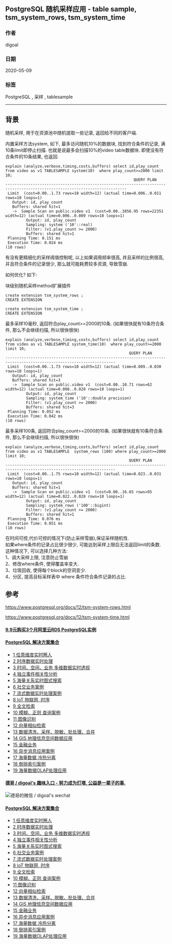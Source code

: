 ## PostgreSQL 随机采样应用 - table sample, tsm_system_rows, tsm_system_time  
  
### 作者  
digoal  
  
### 日期  
2020-05-09  
  
### 标签  
PostgreSQL , 采样 , tablesample 
  
----  
  
## 背景  
随机采样, 用于在资源池中随机提取一些记录, 返回给不同的客户端.   
  
内置采样方法system, 如下, 最多访问随机10%的数据块, 找到符合条件的记录, 满10条limit即停止扫描. 也就是说最多会扫描10%的video table数据块. 即使没有符合条件的10条结果, 也返回.   
  
```  
explain (analyze,verbose,timing,costs,buffers) select id,play_count from video as v1 TABLESAMPLE system(10)  where play_count>=2000 limit 10;  
                                                        QUERY PLAN                                                           
---------------------------------------------------------------------------------------------------------------------------  
 Limit  (cost=0.00..1.73 rows=10 width=12) (actual time=0.006..0.011 rows=10 loops=1)  
   Output: id, play_count  
   Buffers: shared hit=1  
   ->  Sample Scan on public.video v1  (cost=0.00..3856.95 rows=22351 width=12) (actual time=0.006..0.009 rows=10 loops=1)  
         Output: id, play_count  
         Sampling: system ('10'::real)  
         Filter: (v1.play_count >= 2000)  
         Buffers: shared hit=1  
 Planning Time: 0.151 ms  
 Execution Time: 0.024 ms  
(10 rows)  
```  
  
有没有更精细化的采样阈值控制呢, 以上如果调用频率很高, 并且采样的比例很高, 并且符合条件的记录很少, 那么就可能耗费较多资源, 导致雪崩.  
  
如何优化? 如下:   
  
块级别随机采样method扩展插件  
  
```  
create extension tsm_system_rows ;  
CREATE EXTENSION  
  
create extension tsm_system_time ;  
CREATE EXTENSION  
```  
  
最多采样10毫秒, 返回符合play_count>=2000的10条. (如果很快就有10条符合条件, 那么不会继续扫描, 所以很快很快)  
  
```  
explain (analyze,verbose,timing,costs,buffers) select id,play_count from video as v1 TABLESAMPLE system_time(10)  where play_count>=2000 limit 10;  
                                                      QUERY PLAN                                                        
----------------------------------------------------------------------------------------------------------------------  
 Limit  (cost=0.00..1.73 rows=10 width=12) (actual time=0.009..0.030 rows=10 loops=1)  
   Output: id, play_count  
   Buffers: shared hit=3  
   ->  Sample Scan on public.video v1  (cost=0.00..10.71 rows=62 width=12) (actual time=0.008..0.028 rows=10 loops=1)  
         Output: id, play_count  
         Sampling: system_time ('10'::double precision)  
         Filter: (v1.play_count >= 2000)  
         Buffers: shared hit=3  
 Planning Time: 0.052 ms  
 Execution Time: 0.042 ms  
(10 rows)  
```  
  
最多采样100条, 返回符合play_count>=2000的10条. (如果很快就有10条符合条件, 那么不会继续扫描, 所以很快很快)  
  
```  
explain (analyze,verbose,timing,costs,buffers) select id,play_count from video as v1 TABLESAMPLE  system_rows (100) where play_count>=2000 limit 10;  
                                                      QUERY PLAN                                                        
----------------------------------------------------------------------------------------------------------------------  
 Limit  (cost=0.00..1.75 rows=10 width=12) (actual time=0.023..0.031 rows=10 loops=1)  
   Output: id, play_count  
   Buffers: shared hit=1  
   ->  Sample Scan on public.video v1  (cost=0.00..16.65 rows=95 width=12) (actual time=0.022..0.028 rows=10 loops=1)  
         Output: id, play_count  
         Sampling: system_rows ('100'::bigint)  
         Filter: (v1.play_count >= 2000)  
         Buffers: shared hit=1  
 Planning Time: 0.076 ms  
 Execution Time: 0.051 ms  
(10 rows)  
```  
  
在时间可控,代价可控的情况下(防止采样雪崩),保证采样随机性.   
如果where条件的记录占比很少很少, 可能达到采样上限后无法返回limit的条数. 这种情况下, 可以选择几种方法:  
1、调大采样上限, 注意防止雪崩  
2、修改where条件, 使得覆盖率变大.  
3、垃圾回收, 使得每个block的空洞变少.  
4、分区, 提高目标采样表中 where 条件符合条件记录的占比.   
  
## 参考  
  
https://www.postgresql.org/docs/12/tsm-system-rows.html  
  
https://www.postgresql.org/docs/12/tsm-system-time.html  
  
  
  
  
  
  
  
  
  
  
  
  
  
  
  
  
  
  
  
  
  
  
  
  
  
  
#### [9.9元购买3个月阿里云RDS PostgreSQL实例](https://www.aliyun.com/database/postgresqlactivity "57258f76c37864c6e6d23383d05714ea")
  
  
#### [PostgreSQL 解决方案集合](https://yq.aliyun.com/topic/118 "40cff096e9ed7122c512b35d8561d9c8")
- [1 任意维度实时圈人](https://yq.aliyun.com/topic/118 "40cff096e9ed7122c512b35d8561d9c8")
- [2 时序数据实时处理](https://yq.aliyun.com/topic/118 "40cff096e9ed7122c512b35d8561d9c8")
- [3 时间、空间、业务 多维数据实时透视](https://yq.aliyun.com/topic/118 "40cff096e9ed7122c512b35d8561d9c8")
- [4 独立事件相关性分析](https://yq.aliyun.com/topic/118 "40cff096e9ed7122c512b35d8561d9c8")
- [5 海量关系实时图式搜索](https://yq.aliyun.com/topic/118 "40cff096e9ed7122c512b35d8561d9c8")
- [6 社交业务案例](https://yq.aliyun.com/topic/118 "40cff096e9ed7122c512b35d8561d9c8")
- [7 流式数据实时处理案例](https://yq.aliyun.com/topic/118 "40cff096e9ed7122c512b35d8561d9c8")
- [8 IoT 物联网, 时序](https://yq.aliyun.com/topic/118 "40cff096e9ed7122c512b35d8561d9c8")
- [9 全文检索](https://yq.aliyun.com/topic/118 "40cff096e9ed7122c512b35d8561d9c8")
- [10 模糊、正则 查询案例](https://yq.aliyun.com/topic/118 "40cff096e9ed7122c512b35d8561d9c8")
- [11 图像识别](https://yq.aliyun.com/topic/118 "40cff096e9ed7122c512b35d8561d9c8")
- [12 向量相似检索](https://yq.aliyun.com/topic/118 "40cff096e9ed7122c512b35d8561d9c8")
- [13 数据清洗、采样、脱敏、批处理、合并](https://yq.aliyun.com/topic/118 "40cff096e9ed7122c512b35d8561d9c8")
- [14 GIS 地理信息空间数据应用](https://yq.aliyun.com/topic/118 "40cff096e9ed7122c512b35d8561d9c8")
- [15 金融业务](https://yq.aliyun.com/topic/118 "40cff096e9ed7122c512b35d8561d9c8")
- [16 异步消息应用案例](https://yq.aliyun.com/topic/118 "40cff096e9ed7122c512b35d8561d9c8")
- [17 海量数据 冷热分离](https://yq.aliyun.com/topic/118 "40cff096e9ed7122c512b35d8561d9c8")
- [18 倒排索引案例](https://yq.aliyun.com/topic/118 "40cff096e9ed7122c512b35d8561d9c8")
- [19 海量数据OLAP处理应用](https://yq.aliyun.com/topic/118 "40cff096e9ed7122c512b35d8561d9c8")
  
  
#### [德哥 / digoal's 趣味入口 - 努力成为灯塔, 公益是一辈子的事.](https://github.com/digoal/blog/blob/master/README.md "22709685feb7cab07d30f30387f0a9ae")
  
  
![德哥的微信 / digoal's wechat](../pic/digoal_weixin.jpg "f7ad92eeba24523fd47a6e1a0e691b59")
  
  
#### [PostgreSQL 解决方案集合](https://yq.aliyun.com/topic/118 "40cff096e9ed7122c512b35d8561d9c8")
- [1 任意维度实时圈人](https://yq.aliyun.com/topic/118 "40cff096e9ed7122c512b35d8561d9c8")
- [2 时序数据实时处理](https://yq.aliyun.com/topic/118 "40cff096e9ed7122c512b35d8561d9c8")
- [3 时间、空间、业务 多维数据实时透视](https://yq.aliyun.com/topic/118 "40cff096e9ed7122c512b35d8561d9c8")
- [4 独立事件相关性分析](https://yq.aliyun.com/topic/118 "40cff096e9ed7122c512b35d8561d9c8")
- [5 海量关系实时图式搜索](https://yq.aliyun.com/topic/118 "40cff096e9ed7122c512b35d8561d9c8")
- [6 社交业务案例](https://yq.aliyun.com/topic/118 "40cff096e9ed7122c512b35d8561d9c8")
- [7 流式数据实时处理案例](https://yq.aliyun.com/topic/118 "40cff096e9ed7122c512b35d8561d9c8")
- [8 IoT 物联网, 时序](https://yq.aliyun.com/topic/118 "40cff096e9ed7122c512b35d8561d9c8")
- [9 全文检索](https://yq.aliyun.com/topic/118 "40cff096e9ed7122c512b35d8561d9c8")
- [10 模糊、正则 查询案例](https://yq.aliyun.com/topic/118 "40cff096e9ed7122c512b35d8561d9c8")
- [11 图像识别](https://yq.aliyun.com/topic/118 "40cff096e9ed7122c512b35d8561d9c8")
- [12 向量相似检索](https://yq.aliyun.com/topic/118 "40cff096e9ed7122c512b35d8561d9c8")
- [13 数据清洗、采样、脱敏、批处理、合并](https://yq.aliyun.com/topic/118 "40cff096e9ed7122c512b35d8561d9c8")
- [14 GIS 地理信息空间数据应用](https://yq.aliyun.com/topic/118 "40cff096e9ed7122c512b35d8561d9c8")
- [15 金融业务](https://yq.aliyun.com/topic/118 "40cff096e9ed7122c512b35d8561d9c8")
- [16 异步消息应用案例](https://yq.aliyun.com/topic/118 "40cff096e9ed7122c512b35d8561d9c8")
- [17 海量数据 冷热分离](https://yq.aliyun.com/topic/118 "40cff096e9ed7122c512b35d8561d9c8")
- [18 倒排索引案例](https://yq.aliyun.com/topic/118 "40cff096e9ed7122c512b35d8561d9c8")
- [19 海量数据OLAP处理应用](https://yq.aliyun.com/topic/118 "40cff096e9ed7122c512b35d8561d9c8")
  
